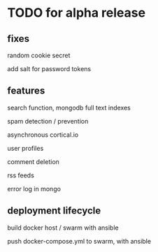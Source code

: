 # TODO for alpha release

## fixes
random cookie secret

add salt for password tokens

## features
search function, mongodb full text indexes

spam detection / prevention

asynchronous cortical.io

user profiles

comment deletion

rss feeds

error log in mongo

## deployment lifecycle
build docker host / swarm with ansible

push docker-compose.yml to swarm, with ansible



